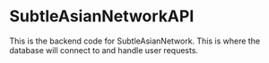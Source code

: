 # SubtleAsianNetworkAPI

This is the backend code for SubtleAsianNetwork. This is where the database will connect to and handle user requests.
